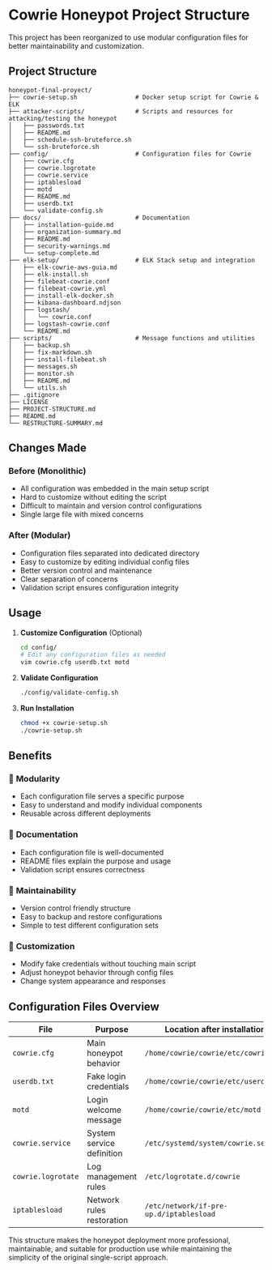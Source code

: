 # Cowrie Honeypot Project Structure

This project has been reorganized to use modular configuration files for better maintainability and customization.

## Project Structure

```plaintext
honeypot-final-proyect/
├── cowrie-setup.sh                # Docker setup script for Cowrie & ELK
├── attacker-scripts/              # Scripts and resources for attacking/testing the honeypot
│   ├── passwords.txt
│   ├── README.md
│   ├── schedule-ssh-bruteforce.sh
│   └── ssh-bruteforce.sh
├── config/                        # Configuration files for Cowrie
│   ├── cowrie.cfg
│   ├── cowrie.logrotate
│   ├── cowrie.service
│   ├── iptablesload
│   ├── motd
│   ├── README.md
│   ├── userdb.txt
│   └── validate-config.sh
├── docs/                          # Documentation
│   ├── installation-guide.md
│   ├── organization-summary.md
│   ├── README.md
│   ├── security-warnings.md
│   └── setup-complete.md
├── elk-setup/                     # ELK Stack setup and integration
│   ├── elk-cowrie-aws-guia.md
│   ├── elk-install.sh
│   ├── filebeat-cowrie.conf
│   ├── filebeat-cowrie.yml
│   ├── install-elk-docker.sh
│   ├── kibana-dashboard.ndjson
│   ├── logstash/
│   │   └── cowrie.conf
│   ├── logstash-cowrie.conf
│   └── README.md
├── scripts/                       # Message functions and utilities
│   ├── backup.sh
│   ├── fix-markdown.sh
│   ├── install-filebeat.sh
│   ├── messages.sh
│   ├── monitor.sh
│   ├── README.md
│   └── utils.sh
├── .gitignore
├── LICENSE
├── PROJECT-STRUCTURE.md
├── README.md
└── RESTRUCTURE-SUMMARY.md
```

## Changes Made

### Before (Monolithic)

- All configuration was embedded in the main setup script
- Hard to customize without editing the script
- Difficult to maintain and version control configurations
- Single large file with mixed concerns

### After (Modular)

- Configuration files separated into dedicated directory
- Easy to customize by editing individual config files
- Better version control and maintenance
- Clear separation of concerns
- Validation script ensures configuration integrity

## Usage

1. **Customize Configuration** (Optional)

   ```bash
   cd config/
   # Edit any configuration files as needed
   vim cowrie.cfg userdb.txt motd
   ```

2. **Validate Configuration**

   ```bash
   ./config/validate-config.sh
   ```

3. **Run Installation**

   ```bash
   chmod +x cowrie-setup.sh
   ./cowrie-setup.sh
   ```

## Benefits

### 🔧 **Modularity**

- Each configuration file serves a specific purpose
- Easy to understand and modify individual components
- Reusable across different deployments

### 📝 **Documentation**

- Each configuration file is well-documented
- README files explain the purpose and usage
- Validation script ensures correctness

### 🔄 **Maintainability**

- Version control friendly structure
- Easy to backup and restore configurations
- Simple to test different configuration sets

### 🎯 **Customization**

- Modify fake credentials without touching main script
- Adjust honeypot behavior through config files
- Change system appearance and responses

## Configuration Files Overview

| File | Purpose | Location after installation |
|------|---------|---------------------------|
| `cowrie.cfg` | Main honeypot behavior | `/home/cowrie/cowrie/etc/cowrie.cfg` |
| `userdb.txt` | Fake login credentials | `/home/cowrie/cowrie/etc/userdb.txt` |
| `motd` | Login welcome message | `/home/cowrie/cowrie/etc/motd` |
| `cowrie.service` | System service definition | `/etc/systemd/system/cowrie.service` |
| `cowrie.logrotate` | Log management rules | `/etc/logrotate.d/cowrie` |
| `iptablesload` | Network rules restoration | `/etc/network/if-pre-up.d/iptablesload` |

This structure makes the honeypot deployment more professional, maintainable, and suitable for production use while maintaining the simplicity of the original single-script approach.
